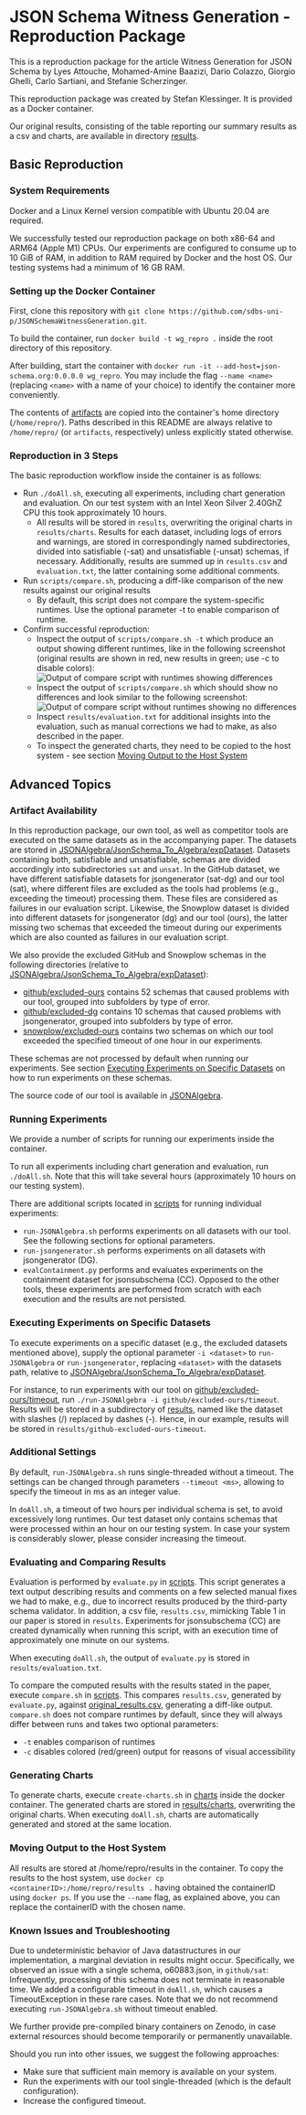 # JSON Schema Witness Generation - Reproduction Package

This is a reproduction package for the article Witness Generation for JSON Schema
by Lyes Attouche, Mohamed-Amine Baazizi, Dario Colazzo, Giorgio Ghelli, Carlo Sartiani, and Stefanie Scherzinger.

This reproduction package was created by Stefan Klessinger.
It is provided as a Docker container.

Our original results, consisting of the table reporting our summary results as a csv and charts, are available in directory [results](artifacts/results). 

## Basic Reproduction
### System Requirements
Docker and a Linux Kernel version compatible with Ubuntu 20.04 are required.

We successfully tested our reproduction package on both x86-64 and ARM64 (Apple M1) CPUs. 
Our experiments are configured to consume up to 10 GiB of RAM, in addition to RAM required by Docker and the host OS. Our testing systems had a minimum of 16 GB RAM. 
### Setting up the Docker Container
First, clone this repository with 
``git clone https://github.com/sdbs-uni-p/JSONSchemaWitnessGeneration.git``. 

To build the container, run ``docker build -t wg_repro .`` inside the root directory of this repository.

After building, start the container with ``docker run -it --add-host=json-schema.org:0.0.0.0 wg_repro``. You may include the flag ``--name <name>`` (replacing ``<name>`` with a name of your choice) to identify the container more conveniently.

The contents of [artifacts](artifacts) are copied into the container's home directory (``/home/repro/``). Paths described in this README are always relative to ``/home/repro/`` (or ``artifacts``, respectively) unless explicitly stated otherwise.

### Reproduction in 3 Steps
The basic reproduction workflow inside the container is as follows:
* Run ``./doAll.sh``, executing all experiments, including chart generation and evaluation. On our test system with an Intel Xeon Silver 2.40GhZ CPU this took approximately 10 hours.
  * All results will be stored in ``results``, overwriting the original charts in ``results/charts``. Results for each dataset, including logs of errors and warnings, are stored in correspondingly named subdirectories, divided into satisfiable (-sat) and unsatisfiable (-unsat) schemas, if necessary. Additionally, results are summed up in ``results.csv`` and ``evaluation.txt``, the latter containing some additional comments. 
* Run ``scripts/compare.sh``, producing a diff-like comparison of the new results against our original results
  * By default, this script does not compare the system-specific runtimes. Use the optional parameter -t to enable comparison of runtime.
* Confirm successful reproduction:
    * Inspect the output of ``scripts/compare.sh -t`` which produce an output showing different runtimes, like in the following screenshot (original results are shown in red, new results in green; use -c to disable colors):
      ![Output of compare script with runtimes showing differences](supplements/compare-t.png "Compare output with runtime")
    * Inspect the output of ``scripts/compare.sh`` which should show no differences and look similar to the following screenshot:
      ![Output of compare script without runtimes showing no differences](supplements/compare.png "Compare output without runtime")
    * Inspect ``results/evaluation.txt`` for additional insights into the evaluation, such as manual corrections we had to make, as also described in the paper.
    * To inspect the generated charts, they need to be copied to the host system - see section [Moving Output to the Host System](#moving-output-to-the-host-system)

## Advanced Topics
### Artifact Availability
In this reproduction package, our own tool, as well as competitor tools are executed on the same datasets as in the accompanying paper. The datasets are stored in [JSONAlgebra/JsonSchema_To_Algebra/expDataset](artifacts/JSONAlgebra/JsonSchema_To_Algebra/expDataset). Datasets containing both, satisfiable and unsatisfiable, schemas are divided accordingly into subdirectories ``sat``  and ``unsat``. In the GitHub dataset, we have different satisfiable datasets for jsongenerator (sat-dg) and our tool (sat), where different files are excluded as the tools had problems (e.g., exceeding the timeout) processing them. These files are considered as failures in our evaluation script. Likewise, the Snowplow dataset is divided into different datasets for jsongenerator (dg) and our tool (ours), the latter missing two schemas that exceeded the timeout during our experiments which are also counted as failures in our evaluation script.

We also provide the excluded GitHub and Snowplow schemas in the following directories (relative to [JSONAlgebra/JsonSchema_To_Algebra/expDataset](artifacts/JSONAlgebra/JsonSchema_To_Algebra/expDataset)):
* [github/excluded-ours](artifacts/JSONAlgebra/JsonSchema_To_Algebra/expDataset/github/excluded-ours) contains 52 schemas that caused problems with our tool, grouped into subfolders by type of error.
* [github/excluded-dg](artifacts/JSONAlgebra/JsonSchema_To_Algebra/expDataset/github/excluded-dg) contains 10 schemas that caused problems with jsongenerator, grouped into subfolders by type of error.
* [snowplow/excluded-ours](artifacts/JSONAlgebra/JsonSchema_To_Algebra/expDataset/snowplow/excluded-ours) contains two schemas on which our tool exceeded the specified timeout of one hour in our experiments.

These schemas are not processed by default when running our experiments. See section [Executing Experiments on Specific Datasets](#executing-experiments-on-specific-datasets) on how to run experiments on these schemas.   

The source code of our tool is available in [JSONAlgebra](artifacts/JSONAlgebra).

### Running Experiments
We provide a number of scripts for running our experiments inside the container.

To run all experiments including chart generation and evaluation, run ``./doAll.sh``. Note that this will take several hours (approximately 10 hours on our testing system).

There are additional scripts located in [scripts](artifacts/scripts) for running individual experiments:
* ``run-JSONAlgebra.sh`` performs experiments on all datasets with our tool. See the following sections for optional parameters.
* ``run-jsongenerator.sh`` performs experiments on all datasets with jsongenerator (DG).
* ``evalContainment.py`` performs and evaluates experiments on the containment dataset for jsonsubschema (CC). Opposed to the other tools, these experiments are performed from scratch with each execution and the results are not persisted.

### Executing Experiments on Specific Datasets
To execute experiments on a specific dataset (e.g., the excluded datasets mentioned above), supply the optional parameter ``-i <dataset>`` to ``run-JSONAlgebra`` or ``run-jsongenerator``, replacing ``<dataset>`` with the datasets path, relative to [JSONAlgebra/JsonSchema_To_Algebra/expDataset](artifacts/JSONAlgebra/JsonSchema_To_Algebra/expDataset).

For instance, to run experiments with our tool on [github/excluded-ours/timeout](artifacts/JSONAlgebra/JsonSchema_To_Algebra/expDataset/github/excluded-ours/timeout), run ``./run-JSONAlgebra -i github/excluded-ours/timeout``. Results will be stored in a subdirectory of [results](artifacts/results), named like the dataset with slashes (/) replaced by dashes (-). Hence, in our example, results will be stored in ``results/github-excluded-ours-timeout``.

### Additional Settings
By default, ``run-JSONAlgebra.sh`` runs single-threaded without a timeout. The settings can be changed through parameters ``--timeout <ms>``, allowing to specify the timeout in ms as an integer value.

In ``doAll.sh``, a timeout of two hours per individual schema is set, to avoid excessively long runtimes. Our test dataset only contains schemas that were processed within an hour on our testing system. In case your system is considerably slower, please consider increasing the timeout.

### Evaluating and Comparing Results
Evaluation is performed by ``evaluate.py`` in [scripts](artifacts/scripts). This script generates a text output describing results and comments on a few selected manual fixes we had to make, e.g., due to incorrect results produced by the third-party schema validator. In addition, a csv file, ``results.csv``, mimicking Table 1 in our paper is stored in ``results``. Experiments for jsonsubschema (CC) are created dynamically when running this script, with an execution time of approximately one minute on our systems. 

When executing ``doAll.sh``, the output of ``evaluate.py`` is stored in ``results/evaluation.txt``.

To compare the computed results with the results stated in the paper, execute ``compare.sh`` in [scripts](artifactts/scripts). This compares ``results.csv``, generated by ``evaluate.py``, against [original_results.csv](artifacts/results/original_results.csv), generating a diff-like output. ``compare.sh`` does not compare runtimes by default, since they will always differ between runs and takes two optional parameters:
* ``-t`` enables comparison of runtimes
* ``-c`` disables colored (red/green) output for reasons of visual accessibility

### Generating Charts
To generate charts, execute ``create-charts.sh`` in [charts](artifacts/charts) inside the docker container. The generated charts are stored in [results/charts](artifacts/results/charts), overwriting the original charts. When executing ``doAll.sh``, charts are automatically generated and stored at the same location.

### Moving Output to the Host System

All results are stored at /home/repro/results in the container. To copy the results to the host system, use ``docker cp <containerID>:/home/repro/results .`` having obtained the containerID using ``docker ps``. If you use the ``--name`` flag, as explained above, you can replace the containerID with the chosen name.

### Known Issues and Troubleshooting
Due to undeterministic behavior of Java datastructures in our implementation, a marginal deviation in results might occur. Specifically, we observed an issue with a single schema, o60883.json, in ``github/sat``: Infrequently, processing of this schema does not terminate in reasonable time. We added a configurable timeout in ``doAll.sh``, which causes a TimeoutException in these rare cases. Note that we do not recommend executing ``run-JSONAlgebra.sh`` without timeout enabled.

We further provide pre-compiled binary containers on Zenodo, in case external resources should become temporarily or permanently unavailable.

Should you run into other issues, we suggest the following approaches:
  * Make sure that sufficient main memory is available on your system.
  * Run the experiments with our tool single-threaded (which is the default configuration).
  * Increase the configured timeout.
